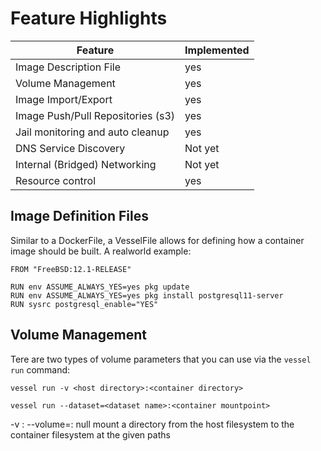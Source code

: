 

# Feature Highlights


Feature | Implemented
------- | -----------
Image Description File | yes
Volume Management | yes
Image Import/Export | yes
Image Push/Pull Repositories (s3) | yes
Jail monitoring and auto cleanup | yes
DNS Service Discovery | Not yet
Internal (Bridged) Networking | Not yet
Resource control | yes

## Image Definition Files
Similar to a DockerFile, a VesselFile allows for defining how a container image should be built.  A realworld example:

```
FROM "FreeBSD:12.1-RELEASE"

RUN env ASSUME_ALWAYS_YES=yes pkg update
RUN env ASSUME_ALWAYS_YES=yes pkg install postgresql11-server
RUN sysrc postgresql_enable="YES"
```

## Volume Management
Tere are two types of volume parameters that you can use via the `vessel run` command:

`vessel run -v <host directory>:<container directory>`

`vessel run --dataset=<dataset name>:<container mountpoint>`

-v <host directory>:<container directory> --volume=<host directory>:<container directory>
   null mount a directory from the host filesystem to the container filesystem at the given paths
